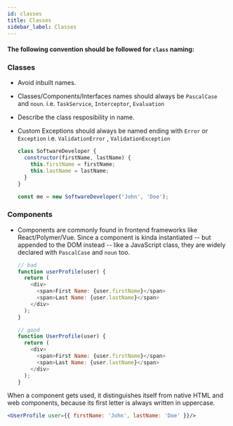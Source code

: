 ```yaml
---
id: classes
title: Classes
sidebar_label: Classes
---
```


#### The following convention should be followed for `class` naming:

### Classes

* Avoid inbuilt names.
* Classes/Components/Interfaces names should always be `PascalCase` and `noun`. i.e. `TaskService`, `Interceptor`, `Evaluation`
* Describe the class resposibility in name.
* Custom Exceptions should always be named ending with `Error` or `Exception` i.e. `ValidationError` , `ValidationException`

  ```js
  class SoftwareDeveloper {
    constructor(firstName, lastName) {
      this.firstName = firstName;
      this.lastName = lastName;
    }
  }

  const me = new SoftwareDeveloper('John', 'Doe');
  ```

### Components

* Components are commonly found in frontend frameworks like React/Polymer/Vue. Since a component is kinda instantiated -- but appended to the DOM instead -- like a JavaScript class, they are widely declared with `PascalCase` and `noun` too.

  ```js
  // bad
  function userProfile(user) {
    return (
      <div>
        <span>First Name: {user.firstName}</span>
        <span>Last Name: {user.lastName}</span>
      </div>
    );
  }

  // good
  function UserProfile(user) {
    return (
      <div>
        <span>First Name: {user.firstName}</span>
        <span>Last Name: {user.lastName}</span>
      </div>
    );
  }
  ```

When a component gets used, it distinguishes itself from native HTML and web components, because its first letter is always written in uppercase.

  ```jsx
  <UserProfile user={{ firstName: 'John', lastName: 'Doe' }}/>
  ```

